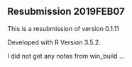 ## Resubmission 2019FEB07

This is a resubmission of version 0.1.11

Developed with R Version 3.5.2.

I did not get any notes from win_build ...

